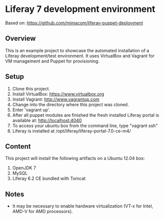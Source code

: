 # Liferay 7 development environment

Based on: <https://github.com/mimacom/liferay-puppet-deployment>

## Overview

This is an example project to showcase the automated installation of a Liferay development/test environment. It uses VirtualBox and Vagrant for VM management and Puppet for provisioning.

## Setup

1. Clone this project.
2. Install VirtualBox: <https://www.virtualbox.org>
3. Install Vagrant: <http://www.vagrantup.com>
4. Change into the directory where this project was cloned.
5. Enter 'vagrant up'.
6. After all puppet modules are finished the fresh installed Liferay portal is available at: <http://localhost:4040>
7. To access your ubuntu box from the command line, type "vagrant ssh"
8. Liferay is installed at /opt/liferay/liferay-portal-7.0-ce-m4/

## Content

This project will install the following artifacts on a Ubuntu 12.04 box:

1. OpenJDK 7
2. MySQL
3. Liferay 6.2 CE bundled with Tomcat

## Notes

- It may be necessary to enable hardware virtualization (VT-x for Intel, AMD-V for AMD processors).
